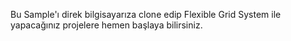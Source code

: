 Bu Sample'ı direk bilgisayarıza clone edip Flexible Grid System ile yapacağınız projelere hemen başlaya
bilirsiniz.
